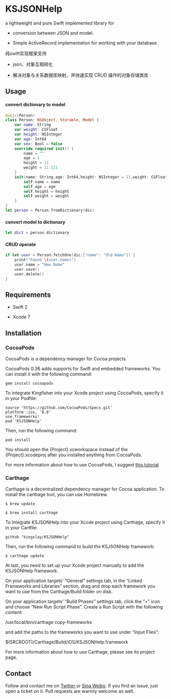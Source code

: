# 		KSJSONHelp

 a lightweight and pure Swift implemented library for  

- conversion between JSON and model. 

- Simple ActiveRecord implementation for working with your database

纯swift实现框架支持

- json、对象互相转化



- 解决对象与关系数据库映射，并快速实现 CRUD 操作的对象存储类库

## Usage 

#### convert dictionary to model

```swift
@objc(Person)
class Person: NSObject, Storable, Model {
    var name: String
    var weight: CGFloat
    var height: NSInteger
    var age: Int64
    var sex: Bool = false
    override required init() {
        name = ""
        age = 1
        height = 11
        weight = 11.111
    }
    init(name: String,age: Int64,height: NSInteger = 11,weight: CGFloat = 11.1111) {
        self.name = name
        self.age = age
        self.height = height
        self.weight = weight
    }
}
let person = Person.fromDictionary(dic)
```

#### convert model to dictionary

```swift
let dict = person.dictionary
```

####   CRUD operate

```swift
if let user = Person.fetchOne(dic:["name": "Old Name"]) {
	print("Found \(user.name)")
	user.name = "New Name"
	user.save()
    user.delete()
}
```


## Requirements

- Swift 2


- Xcode 7

## Installation

### CocoaPods

CocoaPods is a dependency manager for Cocoa projects.

CocoaPods 0.36 adds supports for Swift and embedded frameworks. You can install it with the following command:

``` shell
gem install cocoapods
```

To integrate Kingfisher into your Xcode project using CocoaPods, specify it in your Podfile:

``` 
source 'https://github.com/CocoaPods/Specs.git'
platform :ios, '8.0'
use_frameworks!
pod 'KSJSONHelp'
```

Then, run the following command:

``` shell
pod install
```

You should open the {Project}.xcworkspace instead of the {Project}.xcodeproj after you installed anything from CocoaPods.

For more information about how to use CocoaPods, I suggest [this tutorial](http://www.raywenderlich.com/64546/introduction-to-cocoapods-2)

### Carthage

Carthage is a decentralized dependency manager for Cocoa application. To install the carthage tool, you can use Homebrew.

``` shell
$ brew update

$ brew install carthage
```



To integrate KSJSONHelp into your Xcode project using Carthage, specify it in your Cartfile:

`github "kingslay/KSJSONHelp"`

Then, run the following command to build the KSJSONHelp framework:

`$ carthage update`

At last, you need to set up your Xcode project manually to add the KSJSONHelp framework.

On your application targets’ “General” settings tab, in the “Linked Frameworks and Libraries” section, drag and drop each framework you want to use from the Carthage/Build folder on disk.

On your application targets’ “Build Phases” settings tab, click the “+” icon and choose “New Run Script Phase”. Create a Run Script with the following content:

/usr/local/bin/carthage copy-frameworks

and add the paths to the frameworks you want to use under “Input Files”:

$(SRCROOT)/Carthage/Build/iOS/KSJSONHelp.framework

For more information about how to use Carthage, please see its project page.

## Contact

Follow and contact me on [Twitter ](https://twitter.com/kingslay01)or [Sina Weibo](http://weibo.com/p/1005051702286027/home?from=page_100505&mod=TAB#place)[](http://weibo.com/p/1005051702286027/home?from=page_100505&mod=TAB#place). If you find an issue, just open a ticket on it. Pull requests are warmly welcome as well.